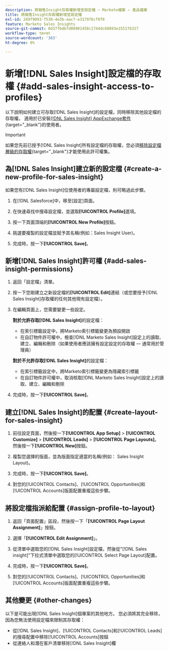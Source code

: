 ```yaml
---
description: 將銷售Insight存取權新增至設定檔 — Marketo檔案 — 產品檔案
title: 將銷售Insight存取權新增至設定檔
exl-id: 269f9093-f530-4e3b-aac7-e317976cf0f0
feature: Marketo Sales Insights
source-git-commit: 0d37fbdb7d08901458c1744dc68893e155176327
workflow-type: tm+mt
source-wordcount: '363'
ht-degree: 0%

---
```


# 新增[!DNL Sales Insight]設定檔的存取權 {#add-sales-insight-access-to-profiles}

以下說明如何建立可存取[!DNL Sales Insight]的設定檔，同時移除其他設定檔的存取權。 適用於已安裝[[!DNL Sales Insight] AppExchange套件](/help/marketo/product-docs/marketo-sales-insight/msi-for-salesforce/installation/install-marketo-sales-insight-package-in-salesforce-appexchange.md){target="_blank"}的使用者。

>[!IMPORTANT]
>
>如果您先前已授予[!DNL Sales Insight]所有設定檔的存取權，您必須[移除設定檔層級的存取權](/help/marketo/product-docs/marketo-sales-insight/msi-for-salesforce/configuration/remove-sales-insight-access.md){target="_blank"}才能使用此許可權集。

## 為[!DNL Sales Insight]建立新的設定檔 {#create-a-new-profile-for-sales-insight}

如果您有[!DNL Sales Insight]位使用者的專屬設定檔，則可略過此步驟。

1. 在[!DNL Salesforce]中，移至[設定]頁面。

1. 在快速尋找中搜尋設定檔，並選取&#x200B;**[!UICONTROL Profile]**&#x200B;選項。

1. 按一下頁面頂端的&#x200B;**[!UICONTROL New Profile]**&#x200B;按鈕。

1. 挑選要複製的設定檔並賦予其名稱(例如：Sales Insight User)。

1. 完成時，按一下&#x200B;**[!UICONTROL Save]**。

## 新增[!DNL Sales Insight]許可權 {#add-sales-insight-permissions}

1. 返回「設定檔」清單。

1. 按一下您剛建立之新設定檔的&#x200B;**[!UICONTROL Edit]**&#x200B;連結（或您要授予[!DNL Sales Insight]存取權的任何其他現有設定檔）。

1. 在編輯頁面上，您需要變更一些設定。

   **對於允許存取[!DNL Sales Insight]**&#x200B;的設定檔：

   * 在索引標籤設定中，將Marketo索引標籤變更為預設開啟
   * 在自訂物件許可權中，檢查[!DNL Marketo Sales Insight]設定上的讀取、建立、編輯和刪除（如果使用者應該擁有設定設定的存取權 — 通常用於管理員）

   **對於不允許存取[!DNL Sales Insight]**&#x200B;的設定檔：

   * 在索引標籤設定中，將Marketo索引標籤變更為隱藏索引標籤
   * 在自訂物件許可權中，取消核取[!DNL Marketo Sales Insight]設定上的讀取、建立、編輯和刪除

1. 完成時，按一下&#x200B;**[!UICONTROL Save]**。

## 建立[!DNL Sales Insight]的配置 {#create-layout-for-sales-insight}

1. 前往設定頁面，然後按一下&#x200B;**[!UICONTROL App Setup]** > **[!UICONTROL Customize]** > **[!UICONTROL Leads]** > **[!UICONTROL Page Layouts]**。 然後按一下&#x200B;**[!UICONTROL New]**&#x200B;按鈕。

1. 複製您選擇的版面，並為版面指定適當的名稱(例如： Sales Insight Layout)。

1. 完成時，按一下&#x200B;**[!UICONTROL Save]**。

1. 對您的[!UICONTROL Contacts]、[!UICONTROL Opportunities]和[!UICONTROL Accounts]版面配置重複這些步驟。

## 將設定檔指派給配置 {#assign-profile-to-layout}

1. 返回「頁面配置」區段，然後按一下「**[!UICONTROL Page Layout Assignment]**」按鈕。

1. 選擇「**[!UICONTROL Edit Assignment]**」。

1. 從清單中選取您的[!DNL Sales Insight]設定檔，然後從&quot;[!DNL Sales insight]&quot;下拉式清單中選取您的[!UICONTROL Select Page Layout]配置。

1. 完成時，按一下&#x200B;**[!UICONTROL Save]**。

1. 對您的[!UICONTROL Contacts]、[!UICONTROL Opportunities]和[!UICONTROL Accounts]版面配置重複這些步驟。

## 其他變更 {#other-changes}

以下是可能出現[!DNL Sales Insight]個專案的其他地方。 您必須將其完全移除，因為您無法使用設定檔來限制其存取權：

* 從[!DNL Sales Insight]、[!UICONTROL Contacts]和[!UICONTROL Leads]的搜尋配置中移除[!UICONTROL Accounts]按鈕
* 從連絡人和潛在客戶清單移除[!DNL Sales Insight]欄
